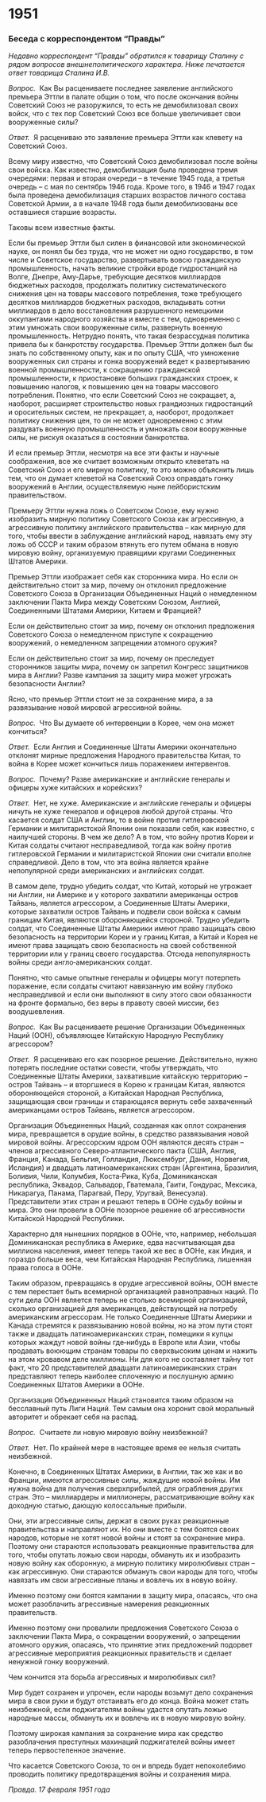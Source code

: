 # 1951
### Беседа с корреспондентом “Правды”

_Недавно корреспондент “Правды” обратился к товарищу Сталину с рядом вопросов внешнеполитического характера. Ниже печатается ответ товарища Сталина И.В._

_Вопрос._  Как Вы расцениваете последнее заявление английского премьера Эттли в палате общин о том, что после окончания войны Советский Союз не разоружился, то есть не демобилизовал своих войск, что с тех пор Советский Союз все больше увеличивает свои вооруженные силы?

_Ответ._  Я расцениваю это заявление премьера Эттли как клевету на Советский Союз.

Всему миру известно, что Советский Союз демобилизовал после войны свои войска. Как известно, демобилизация была проведена тремя очередями: первая и вторая очереди – в течение 1945 года, а третья очередь – с мая по сентябрь 1946 года. Кроме того, в 1946 и 1947 годах была проведена демобилизация старших возрастов личного состава Советской Армии, а в начале 1948 года были демобилизованы все оставшиеся старшие возрасты.

Таковы всем известные факты.

Если бы премьер Эттли был силен в финансовой или экономической науке, он понял бы без труда, что не может ни одно государство, в том числе и Советское государство, развертывать вовсю гражданскую промышленность, начать великие стройки вроде гидростанций на Волге, Днепре, Аму‑Дарье, требующие десятков миллиардов бюджетных расходов, продолжать политику систематического снижения цен на товары массового потребления, тоже требующего десятков миллиардов бюджетных расходов, вкладывать сотни миллиардов в дело восстановления разрушенного немецкими оккупантами народного хозяйства и вместе с тем, одновременно с этим умножать свои вооруженные силы, развернуть военную промышленность. Нетрудно понять, что такая безрассудная политика привела бы к банкротству государства. Премьер Эттли должен был бы знать по собственному опыту, как и по опыту США, что умножение вооруженных сил страны и гонка вооружений ведет к развертыванию военной промышленности, к сокращению гражданской промышленности, к приостановке больших гражданских строек, к повышению налогов, к повышению цен на товары массового потребления. Понятно, что если Советский Союз не сокращает, а, наоборот, расширяет строительство новых грандиозных гидростанций и оросительных систем, не прекращает, а, наоборот, продолжает политику снижения цен, то он не может одновременно с этим раздувать военную промышленность и умножать свои вооруженные силы, не рискуя оказаться в состоянии банкротства.

И если премьер Эттли, несмотря на все эти факты и научные соображения, все же считает возможным открыто клеветать на Советский Союз и его мирную политику, то это можно объяснить лишь тем, что он думает клеветой на Советский Союз оправдать гонку вооружений в Англии, осуществляемую ныне лейбористским правительством.

Премьеру Эттли нужна ложь о Советском Союзе, ему нужно изобразить мирную политику Советского Союза как агрессивную, а агрессивную политику английского правительства – как мирную для того, чтобы ввести в заблуждение английский народ, навязать ему эту ложь об СССР и таким образом втянуть его путем обмана в новую мировую войну, организуемую правящими кругами Соединенных Штатов Америки.

Премьер Эттли изображает себя как сторонника мира. Но если он действительно стоит за мир, почему он отклонил предложение Советского Союза в Организации Объединенных Наций о немедленном заключении Пакта Мира между Советским Союзом, Англией, Соединенными Штатами Америки, Китаем и Францией?

Если он действительно стоит за мир, почему он отклонил предложения Советского Союза о немедленном приступе к сокращению вооружений, о немедленном запрещении атомного оружия?

Если он действительно стоит за мир, почему он преследует сторонников защиты мира, почему он запретил Конгресс защитников мира в Англии? Разве кампания за защиту мира может угрожать безопасности Англии?

Ясно, что премьер Эттли стоит не за сохранение мира, а за развязывание новой мировой агрессивной войны.

_Вопрос._  Что Вы думаете об интервенции в Корее, чем она может кончиться?

_Ответ._  Если Англия и Соединенные Штаты Америки окончательно отклонят мирные предложения Народного правительства Китая, то война в Корее может кончиться лишь поражением интервентов.

_Вопрос._  Почему? Разве американские и английские генералы и офицеры хуже китайских и корейских?

_Ответ._  Нет, не хуже. Американские и английские генералы и офицеры ничуть не хуже генералов и офицеров любой другой страны. Что касается солдат США и Англии, то в войне против гитлеровской Германии и милитаристской Японии они показали себя, как известно, с наилучшей стороны. В чем же дело? А в том, что войну против Кореи и Китая солдаты считают несправедливой, тогда как войну против гитлеровской Германии и милитаристской Японии они считали вполне справедливой. Дело в том, что эта война является крайне непопулярной среди американских и английских солдат.

В самом деле, трудно убедить солдат, что Китай, который не угрожает ни Англии, ни Америке и у которого захватили американцы остров Тайвань, является агрессором, а Соединенные Штаты Америки, которые захватили остров Тайвань и подвели свои войска к самым границам Китая, являются обороняющейся стороной. Трудно убедить солдат, что Соединенные Штаты Америки имеют право защищать свою безопасность на территории Кореи и у границ Китая, а Китай и Корея не имеют права защищать свою безопасность на своей собственной территории или у границ своего государства. Отсюда непопулярность войны среди англо‑американских солдат.

Понятно, что самые опытные генералы и офицеры могут потерпеть поражение, если солдаты считают навязанную им войну глубоко несправедливой и если они выполняют в силу этого свои обязанности на фронте формально, без веры в правоту своей миссии, без воодушевления.

_Вопрос._  Как Вы расцениваете решение Организации Объединенных Наций (ООН), объявляющее Китайскую Народную Республику агрессором?

_Ответ._  Я расцениваю его как позорное решение. Действительно, нужно потерять последние остатки совести, чтобы утверждать, что Соединенные Штаты Америки, захватившие китайскую территорию – остров Тайвань – и вторгшиеся в Корею к границам Китая, являются обороняющейся стороной, а Китайская Народная Республика, защищающая свои границы и старающаяся вернуть себе захваченный американцами остров Тайвань, является агрессором.

Организация Объединенных Наций, созданная как оплот сохранения мира, превращается в орудие войны, в средство развязывания новой мировой войны. Агрессорским ядром ООН являются десять стран – членов агрессивного Северо‑атлантического пакта (США, Англия, Франция, Канада, Бельгия, Голландия, Люксембург, Дания, Норвегия, Исландия) и двадцать латиноамериканских стран (Аргентина, Бразилия, Боливия, Чили, Колумбия, Коста‑Рика, Куба, Доминиканская республика, Эквадор, Сальвадор, Гватемала, Гаити, Гондурас, Мексика, Никарагуа, Панама, Парагвай, Перу, Уругвай, Венесуэла). Представители этих стран и решают теперь в ООНе судьбу войны и мира. Это они провели в ООНе позорное решение об агрессивности Китайской Народной Республики.

Характерно для нынешних порядков в ООНе, что, например, небольшая Доминиканская республика в Америке, едва насчитывающая два миллиона населения, имеет теперь такой же вес в ООНе, как Индия, и гораздо больше веса, чем Китайская Народная Республика, лишенная права голоса в ООНе.

Таким образом, превращаясь в орудие агрессивной войны, ООН вместе с тем перестает быть всемирной организацией равноправных наций. По сути дела ООН является теперь не столько всемирной организацией, сколько организацией для американцев, действующей на потребу американским агрессорам. Не только Соединенные Штаты Америки и Канада стремятся к развязыванию новой войны, но на этом пути стоят также и двадцать латиноамериканских стран, помещики я купцы которых жаждут новой войны где‑нибудь в Европе или Азии, чтобы продавать воюющим странам товары по сверхвысоким ценам и нажить на этом кровавом деле миллионы. Ни для кого не составляет тайну тот факт, что 20 представителей двадцати латиноамериканских стран представляют теперь наиболее сплоченную и послушную армию Соединенных Штатов Америки в ООНе.

Организация Объединенных Наций становится таким образом на бесславный путь Лиги Наций. Тем самым она хоронит свой моральный авторитет и обрекает себя на распад.

_Вопрос._  Считаете ли новую мировую войну неизбежной?

_Ответ._  Нет. По крайней мере в настоящее время ее нельзя считать неизбежной.

Конечно, в Соединенных Штатах Америки, в Англии, так же как и во Франции, имеются агрессивные силы, жаждущие новой войны. Им нужна война для получения сверхприбылей, для ограбления других стран. Это – миллиардеры и миллионеры, рассматривающие войну как доходную статью, дающую колоссальные прибыли.

Они, эти агрессивные силы, держат в своих руках реакционные правительства и направляют их. Но они вместе с тем боятся своих народов, которые не хотят новой войны и стоят за сохранение мира. Поэтому они стараются использовать реакционные правительства для того, чтобы опутать ложью свои народы, обмануть их и изобразить новую войну как оборонную, а мирную политику миролюбивых стран – как агрессивную. Они стараются обмануть свои народы для того, чтобы навязать им свои агрессивные планы и вовлечь их в новую войну.

Именно поэтому они боятся кампании в защиту мира, опасаясь, что она может разоблачить агрессивные намерения реакционных правительств.

Именно поэтому они провалили предложения Советского Союза о заключении Пакта Мира, о сокращении вооружений, о запрещении атомного оружия, опасаясь, что принятие этих предложений подорвет агрессивные мероприятия реакционных правительств и сделает ненужной гонку вооружений.

Чем кончится эта борьба агрессивных и миролюбивых сил?

Мир будет сохранен и упрочен, если народы возьмут дело сохранения мира в свои руки и будут отстаивать его до конца. Война может стать неизбежной, если поджигателям войны удастся опутать ложью народные массы, обмануть их и вовлечь их в новую мировую войну.

Поэтому широкая кампания за сохранение мира как средство разоблачения преступных махинаций поджигателей войны имеет теперь первостепенное значение.

Что касается Советского Союза, то он и впредь будет непоколебимо проводить политику предотвращения войны и сохранения мира.

_Правда. 17 февраля 1951 года_